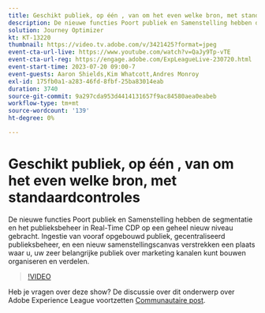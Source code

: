 ```yaml
---
title: Geschikt publiek, op één ​, van om het even welke bron, met standaardcontroles
description: De nieuwe functies Poort publiek en Samenstelling hebben de segmentatie en het publieksbeheer in Real-Time CDP op een geheel nieuw niveau gebracht. Ingestie van vooraf opgebouwd publiek, gecentraliseerd publieksbeheer, en een nieuw samenstellingscanvas verstrekken een plaats waar u, uw zeer belangrijke publiek over marketing kanalen kunt bouwen organiseren en verdelen.
solution: Journey Optimizer
kt: KT-13220
thumbnail: https://video.tv.adobe.com/v/3421425?format=jpeg
event-cta-url-live: https://www.youtube.com/watch?v=QaJy9Tp-vTE
event-cta-url-reg: https://engage.adobe.com/ExpLeagueLive-230720.html
event-start-time: 2023-07-20 09:00-7
event-guests: Aaron Shields,Kim Whatcott,Andres Monroy
exl-id: 175fb0a1-a283-46fd-8fbf-25ba83014eab
duration: 3740
source-git-commit: 9a297cda953d4414131657f9ac84580aea0eabeb
workflow-type: tm+mt
source-wordcount: '139'
ht-degree: 0%

---
```


# Geschikt publiek, op één &#x200B;, van om het even welke bron, met standaardcontroles

De nieuwe functies Poort publiek en Samenstelling hebben de segmentatie en het publieksbeheer in Real-Time CDP op een geheel nieuw niveau gebracht. Ingestie van vooraf opgebouwd publiek, gecentraliseerd publieksbeheer, en een nieuw samenstellingscanvas verstrekken een plaats waar u, uw zeer belangrijke publiek over marketing kanalen kunt bouwen organiseren en verdelen.

>[!VIDEO](https://video.tv.adobe.com/v/3421425/?quality=12&learn=on)

Heb je vragen over deze show? De discussie over dit onderwerp over Adobe Experience League voortzetten [Communautaire post](https://experienceleaguecommunities.adobe.com/t5/adobe-experience-platform/experience-league-live-post-session-discussion-actionable/m-p/607073#M366).
